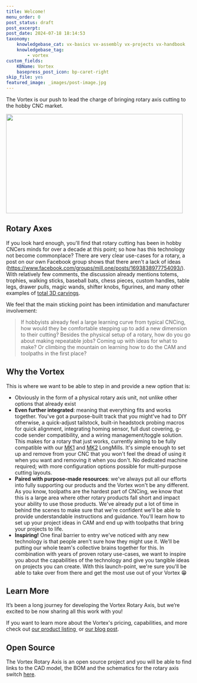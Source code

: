 ```yaml
---
title: Welcome!
menu_order: 0
post_status: draft
post_excerpt: 
post_date: 2024-07-18 18:14:53
taxonomy:
    knowledgebase_cat: vx-basics vx-assembly vx-projects vx-handbook
    knowledgebase_tag:
        - vortex
custom_fields:
    KBName: Vortex
    basepress_post_icon: bp-caret-right
skip_file: yes
featured_image: _images/post-image.jpg
---
```


The Vortex is our push to lead the charge of bringing rotary axis cutting to the hobby CNC market.

<img class="size-full wp-image-5145 aligncenter" src="https://resources.sienci.com/wp-content/uploads/2023/05/Vortex-Sienci-Labs.gif" alt="" width="480" height="270" />

## Rotary Axes

If you look hard enough, you'll find that rotary cutting has been in hobby CNCers minds for over a decade at this point; so how has this technology not become commonplace? There are very clear use-cases for a rotary, a post on our own Facebook group shows that there aren't a lack of ideas (<a href="https://www.facebook.com/groups/mill.one/posts/1693838977754093/" target="_blank" rel="noopener">https://www.facebook.com/groups/mill.one/posts/1693838977754093/</a>). With relatively few comments, the discussion already mentions totems, trophies, walking sticks, baseball bats, chess pieces, custom handles, table legs, drawer pulls, magic wands, shifter knobs, figurines, and many other examples of <a href="https://youtu.be/tidi8J480pw" target="_blank" rel="noopener">total 3D carvings</a>.

We feel that the main sticking point has been intimidation and manufacturer involvement:

<blockquote>If hobbyists already feel a large learning curve from typical CNCing, how would they be comfortable stepping up to add a new dimension to their cutting? Besides the physical setup of a rotary, how do you go about making repeatable jobs? Coming up with ideas for what to make? Or climbing the mountain on learning how to do the CAM and toolpaths in the first place?</blockquote>

## Why the Vortex

This is where we want to be able to step in and provide a new option that is:

<ul>
  <li>Obviously in the form of a physical rotary axis unit, not unlike other options that already exist</li>
  <li><b>Even further integrated</b>: meaning that everything fits and works together. You've got a purpose-built track that you might've had to DIY otherwise, a quick-adjust tailstock, built-in headstock probing macros for quick alignment, integrating homing sensor, full dust covering, g-code sender compatibility, and a wiring management/toggle solution. This makes for a rotary that just works, currently aiming to be fully compatible with our <a href="https://resources.sienci.com/view/lm-welcome1/">MK1</a> and <a href="https://resources.sienci.com/view/lm-welcome/">MK2</a> LongMills. It's simple enough to set up and remove from your CNC that you won't feel the dread of using it when you want and removing it when you don't. No dedicated machine required; with more configuration options possible for multi-purpose cutting layouts.</li>
  <li><b>Paired with purpose-made resources</b>: we've always put all our efforts into fully supporting our products and the Vortex won't be any different. As you know, toolpaths are the hardest part of CNCing, we know that this is a large area where other rotary products fall short and impact your ability to use those products. We've already put a lot of time in behind the scenes to make sure that we're confident we'll be able to provide understandable instructions and guidance. You'll learn how to set up your project ideas in CAM and end up with toolpaths that bring your projects to life.</li>
  <li><b>Inspiring!</b> One final barrier to entry we've noticed with any new technology is that people aren't sure how they might use it. We'll be putting our whole team's collective brains together for this. In combination with years of proven rotary use-cases, we want to inspire you about the capabilities of the technology and give you tangible ideas on projects you can create. With this launch-point, we're sure you'll be able to take over from there and get the most use out of your Vortex 😁</li>
</ul>

## Learn More

It’s been a long journey for developing the Vortex Rotary Axis, but we’re excited to be now sharing all this work with you!

If you want to learn more about the Vortex's pricing, capabilities, and more check out <a href="https://sienci.com/product/vortex-rotary-axis/" target="_blank" rel="noopener">our product listing </a> or <a href="https://sienci.com/2023/05/08/vortex-rotary-axis-launch-date-june-1-2023/" target="_blank" rel="noopener">our blog post</a>.

## Open Source

The Vortex Rotary Axis is an open source project and you will be able to find links to the CAD model, the BOM and the schematics for the rotary axis switch <a href="https://resources.sienci.com/view/lmk2-open-source/#other-add-ons">here</a>.
